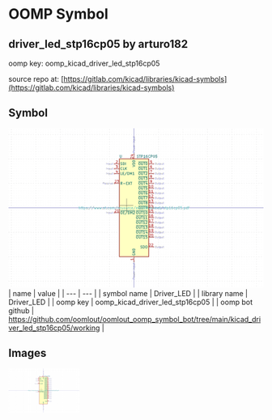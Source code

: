 # OOMP Symbol  
## driver_led_stp16cp05  by arturo182  
  
oomp key: oomp_kicad_driver_led_stp16cp05  
  
source repo at: [https://gitlab.com/kicad/libraries/kicad-symbols](https://gitlab.com/kicad/libraries/kicad-symbols)  
## Symbol  
  
[![working.png](working_600.png)](working.png)  
| name | value | 
| --- | --- | 
| symbol name | Driver_LED | 
| library name | Driver_LED | 
| oomp key | oomp_kicad_driver_led_stp16cp05 | 
| oomp bot github | https://github.com/oomlout/oomlout_oomp_symbol_bot/tree/main/kicad_driver_led_stp16cp05/working | 
## Images  
  
[![working.png](working_140.png)](working.png)  

